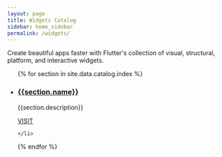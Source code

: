 ```yaml
---
layout: page
title: Widgets Catalog
sidebar: home_sidebar
permalink: /widgets/
---
```


Create beautiful apps faster with Flutter's
collection of visual, structural, platform,
and interactive widgets.

<ul class="cards">
{% for section in site.data.catalog.index %}
	<li class="cards__item">
	    <div class="card">
		    <h3 class="catalog-category-title"><a class="action-link" href="/widgets/{{section.id}}">{{section.name}}</a></h3>
		    <p>{{section.description}}</p>
		    <div class="card-action">
		        <a class="action-link" href="/widgets/{{section.id}}">VISIT</a>
		    </div>
		</div>
		
	</li>
 {% endfor %}
</ul>